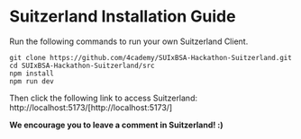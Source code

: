 # Suitzerland Installation Guide

Run the following commands to run your own Suitzerland Client.

```
git clone https://github.com/4cademy/SUIxBSA-Hackathon-Suitzerland.git
cd SUIxBSA-Hackathon-Suitzerland/src
npm install
npm run dev
```
Then click the following link to access Suitzerland:
http://localhost:5173/[http://localhost:5173/]

**We encourage you to leave a comment in Suitzerland! :)**
